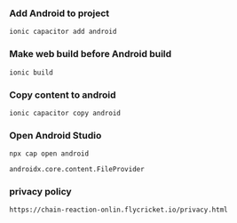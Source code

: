 

### Add Android to project

`ionic capacitor add android`

### Make web build before Android build

`ionic build`

### Copy content to android

`ionic capacitor copy android`

### Open Android Studio

`npx cap open android`

`androidx.core.content.FileProvider`

### privacy policy
`https://chain-reaction-onlin.flycricket.io/privacy.html`
